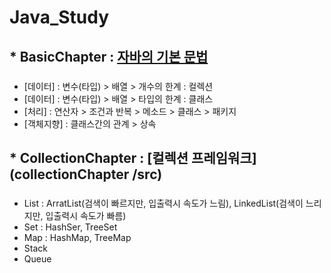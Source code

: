 # Java_Study
## * BasicChapter : [자바의 기본 문법](BasicChapter/src)
###
* [데이터] : 변수(타입) > 배열 > 개수의 한계 : 컬렉션
* [데이터] : 변수(타입) > 배열 > 타입의 한계 : 클래스
* [처리] : 연산자 > 조건과 반복 > 메소드 > 클래스 > 패키지
* [객체지향] : 클래스간의 관계 > 상속

## * CollectionChapter : [컬렉션 프레임워크](collectionChapter /src)
###
* List : ArratList(검색이 빠르지만, 입출력시 속도가 느림), LinkedList(검색이 느리지만, 입출력시 속도가 빠름)
* Set : HashSer, TreeSet
* Map : HashMap, TreeMap
* Stack
* Queue
